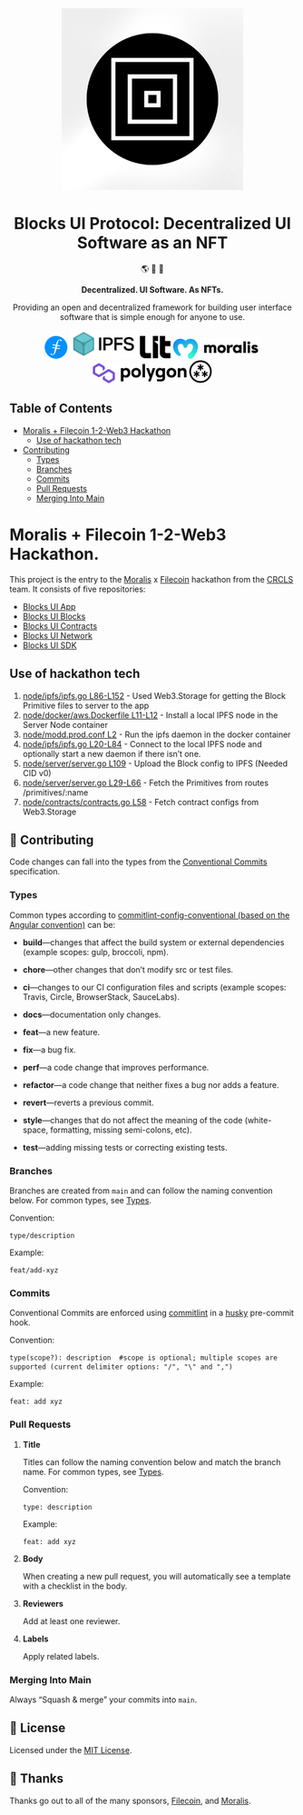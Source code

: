 <p align="center">
  <a href="https://blocksui.xyz/">
    <img alt="Blocks UI Protocol" src="assets/blocksui.png" width="320" />
  </a>
</p>

<h1 align="center">
  Blocks UI Protocol: Decentralized UI Software as an NFT
</h1>

<p align="center">
  🌎 💽 🤑
</p>

<p align="center">
  <strong>
    Decentralized. UI Software. As NFTs.
  </strong>
</p>

<p align="center">
  Providing an open and decentralized framework for building user interface software that is simple enough for anyone to use.
</p>

<p align="center">
  <a href="https://filecoin.io/" style="display: inline-block">
    <img src="assets/filecoin.svg" alt="Filecoin logo" width="40">
  </a>
  <a href="https://ipfs.tech/" style="display: inline-block">
    <img src="assets/ipfs.svg" alt="IPFS logo" width="120">
  </a>
  <a href="https://litprotocol.com/" style="display: inline-block">
    <img src="assets/lit-protocol.svg" alt="Lit Protocol logo" width="54">
  </a>
  <a href="https://moralis.io/" style="display: inline-block">
    <img src="assets/moralis.svg" alt="Moralis logo" width="154">
  </a>
  <a href="https://polygon.technology/" style="display: inline-block">
    <img src="assets/polygon.svg" alt="Polygon logo" width="166">
  </a>
  <a href="https://web3.storage/" style="display: inline-block">
    <img src="assets/web3-storage.svg" alt="Web3 Storage logo" width="40">
  </a>
</p>

## Table of Contents

- [Moralis + Filecoin 1-2-Web3 Hackathon](#moralis--filecoin-1-2-web3-hackathon)
  - [Use of hackathon tech](#use-of-hackathon-tech)
- [Contributing](#contributing)
  - [Types](#types)
  - [Branches](#branches)
  - [Commits](#commits)
  - [Pull Requests](#pull-requests)
  - [Merging Into Main](#merging-into-main)

# Moralis + Filecoin 1-2-Web3 Hackathon.

This project is the entry to the [Moralis](https://moralis.io/) x [Filecoin](https://filecoin.io/) hackathon from the [CRCLS](https://github.com/crcls) team. It consists of five repositories:

- [Blocks UI App](https://github.com/crcls/blocksui-app)
- [Blocks UI Blocks](https://github.com/crcls/blocksui-blocks)
- [Blocks UI Contracts](https://github.com/crcls/blocksui-contract)
- [Blocks UI Network](https://github.com/crcls/blocksui-network)
- [Blocks UI SDK](https://github.com/crcls/blocksui-sdk)

## Use of hackathon tech

1. [node/ipfs/ipfs.go L86-L152](https://github.com/crcls/blocksui-network/blob/main/node/ipfs/ipfs.go#L86-L152) - Used Web3.Storage for getting the Block Primitive files to server to the app
2. [node/docker/aws.Dockerfile L11-L12](https://github.com/crcls/blocksui-network/blob/main/node/docker/aws.Dockerfile#L11-L12) - Install a local IPFS node in the Server Node container
3. [node/modd.prod.conf L2](https://github.com/crcls/blocksui-network/blob/main/node/modd.prod.conf#L2) - Run the ipfs daemon in the docker container
4. [node/ipfs/ipfs.go L20-L84](https://github.com/crcls/blocksui-network/blob/main/node/ipfs/ipfs.go#L20-L84) - Connect to the local IPFS node and optionally start a new daemon if there isn’t one.
5. [node/server/server.go L109](https://github.com/crcls/blocksui-network/blob/main/node/server/server.go#L109) - Upload the Block config to IPFS (Needed CID v0)
6. [node/server/server.go L29-L66](https://github.com/crcls/blocksui-network/blob/main/node/server/server.go#L29-L66) - Fetch the Primitives from routes /primitives/:name
7. [node/contracts/contracts.go L58](https://github.com/crcls/blocksui-network/blob/main/node/contracts/contract.go#L58) - Fetch contract configs from Web3.Storage

## 🤝 Contributing

Code changes can fall into the types from the [Conventional Commits](https://www.conventionalcommits.org/en/v1.0.0/) specification.

### Types

Common types according to [commitlint-config-conventional (based on the Angular convention)](https://github.com/conventional-changelog/commitlint/tree/master/@commitlint/config-conventional#type-enum) can be:

- **build**—changes that affect the build system or external dependencies (example scopes: gulp, broccoli, npm).

- **chore**—other changes that don’t modify src or test files.

- **ci**—changes to our CI configuration files and scripts (example scopes: Travis, Circle, BrowserStack, SauceLabs).

- **docs**—documentation only changes.

- **feat**—a new feature.

- **fix**—a bug fix.

- **perf**—a code change that improves performance.

- **refactor**—a code change that neither fixes a bug nor adds a feature.

- **revert**—reverts a previous commit.

- **style**—changes that do not affect the meaning of the code (white-space, formatting, missing semi-colons, etc).

- **test**—adding missing tests or correcting existing tests.

### Branches

Branches are created from `main` and can follow the naming convention below. For common types, see [Types](#types).

Convention:

```shell
type/description
```

Example:

```shell
feat/add-xyz
```

### Commits

Conventional Commits are enforced using [commitlint](https://commitlint.js.org/) in a [husky](https://github.com/typicode/husky) pre-commit hook.

Convention:

```shell
type(scope?): description  #scope is optional; multiple scopes are supported (current delimiter options: "/", "\" and ",")
```

Example:

```shell
feat: add xyz
```

### Pull Requests

1.  **Title**

    Titles can follow the naming convention below and match the branch name. For common types, see [Types](#types).

    Convention:

    ```shell
    type: description
    ```

    Example:

    ```shell
    feat: add xyz
    ```

2.  **Body**

    When creating a new pull request, you will automatically see a template with a checklist in the body.

3.  **Reviewers**

    Add at least one reviewer.

4.  **Labels**

    Apply related labels.

### Merging Into Main

Always “Squash & merge” your commits into `main`.

## 🧐 License

Licensed under the [MIT License](./LICENSE).

## 💜 Thanks

Thanks go out to all of the many sponsors, [Filecoin](https://filecoin.io/), and [Moralis](https://moralis.io/).
